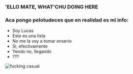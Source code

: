 ### 'ELLO MATE, WHAT'CHU DOING HERE

### Aca pongo pelotudeces que en realidad es mi info:

- Soy Lucas
- Esto es una lista
- No me la voy a tomar enserio
- Si, efectivamente
- Yendo no, llegando
- ???

![fucking casual](https://steamuserimages-a.akamaihd.net/ugc/790859388868670945/16D1F30BE162701FC43CB7C4DF1E9B7AB1C1CF4D/)

<!--
**Monsterinhouse/Monsterinhouse** is a ✨ _special_ ✨ repository because its `README.md` (this file) appears on your GitHub profile.

Here are some ideas to get you started:

- 🔭 I’m currently working on ...
- 🌱 I’m currently learning ...
- 👯 I’m looking to collaborate on ...
- 🤔 I’m looking for help with ...
- 💬 Ask me about ...
- 📫 How to reach me: ...
- 😄 Pronouns: ...
- ⚡ Fun fact: ...
-->
